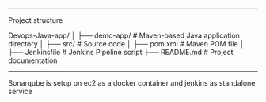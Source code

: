 ------------------------
Project structure

Devops-Java-app/
│
├── demo-app/                # Maven-based Java application directory
│   ├── src/                 # Source code
│   ├── pom.xml              # Maven POM file
│
├── Jenkinsfile              # Jenkins Pipeline script
├── README.md                # Project documentation
 
-----------------

Sonarqube is setup on ec2 as a docker container and jenkins as standalone service


